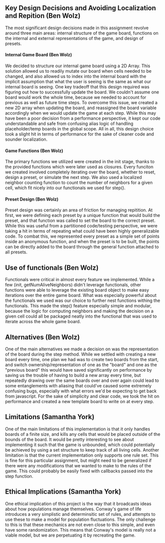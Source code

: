 ## Key Design Decisions and Avoiding Localization and Repition (Ben Wolz)
The most significant design decisions made in this assignment revolve around three main areas: internal structure of the game board, functions on the internal and external representations of the game, and design of presets.

#### Internal Game Board (Ben Wolz)
We decided to structure our internal game board using a 2D Array. This solution allowed us to readily mutate our board when cells needed to be changed, and also allowed us to index into the internal board with the implicit assumption that what the user is seeing is the same as what our internal board is seeing. One key tradeoff that this design required was figuring out how to successfully update the board. We couldn't assume one board would work the whole time, because we needed to account for previous as well as future time steps. To overcome this issue, we created a new 2D array when updating the board, and reassigned the board variable accordingly when we would update the game at each step. While this may have been a poor decision from a performance perspective, it kept our code understandable and safe from confusing alias logic of handling placeholder/temp boards in the global scope. All in all, this design choice took a slight hit in terms of performance for the sake of cleaner code and sounder localization.

#### Game Functions (Ben Wolz)
The primary functions we utilized were created in the init stage, thanks to the provided functions which were later used as closures. Every funciton we created involved completely iterating over the board, whether to reset, design a preset, or simulate the next step. We also used a localized neighbor counting function to count the number of neighbors for a given cell, which fit nicely into our functionals we used for step().

#### Preset Design (Ben Wolz)
Preset design was certainly an area of friction for managing repitition. At first, we were defining each preset by a unique function that would build the preset, and that function was called to set the board to the correct preset. While this was useful from a partitioned code/testing perspective, we were taking a hit in terms of repeating what could have been highly generalizable code. To combat this, we represented every preset as a simple set of points inside an anonymous function, and when the preset is to be built, the points can be directly added to the board through the general function attached to all presets.

## Use of functionals (Ben Wolz)
Functionals were critical in almost every feature we implemented. While a few (init, getNumAliveNeighbors) didn't leverage functionals, other functions were able to leverage the existing board object to make easy iterations over the entire game board. What was especially powerful about the functionals we used was our choice to further nest functions withing the functionals. This made the step() feature especially simple and modular, because the logic for computing neighbors and making the decision on a given cell could all be packaged neatly into the functional that was used to iterate across the whole game board.

## Alternatives (Ben Wolz)
One of the main alternatives we made a decision on was the representation of the board during the step method. While we settled with creating a new board every time, one plan we had was to create two boards from the start, and switch ownership/representation of one as the "board" and one as the "previous board" this would have saved significantly on performance by saving us the trouble of having to build a new array every time, but repeatedly drawing over the same boards over and over again could lead to some entanglements with aliasing that could've caused some extremely confusing bugs, especially with what errors we'd be expecting to get back from javascript. For the sake of simplicity and clear code, we took the hit on performance and created a new template board to write on at every step.

## Limitations (Samantha York)
One of the main limitations of this implementation is that it only handles boards of a finite size, and kills any cells that would be placed outside of the bounds of the board. It would be pretty interesting to see about implementing it such that the game is unbounded, which could potentially be achieved
by using a set structure to keep track of all living cells. Another limitation is that the current implementation only supports one rule set. This is fine for this particular assignment, but might need to be generalized if there were any modifications that we wanted to make to the rules of the game. This could probably be easily fixed with callbacks passed into the step function.

## Ethical Implications (Samantha York)
One ethical implication of this project is the way that it broadcasts ideas about how populations manage themselves. Conway's game of life introduces a very simplistic and determinsitic set of rules, and attempts to use these to make a model for population fluctuations. The only challenge to this is that these mechanics are not even close to this simple, and even have some randomization. This means that Conway's model is really not a viable model, but we are perpetuating it by recreating the game.